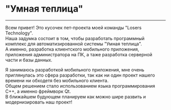 # "Умная теплица"
---
Всем привет! Это кусочек пет-проекта моей команды "Losers Technology".<br> Наша задумка состоит в том, чтобы разработать программный комплекс для автоматизированной системы "Умная теплица".<br> А именно, разработка клиентского мобильного приложения, приложения администратора на ПК, а таже разработка серверной части и базы данных.

Я занимаюсь разработкой мобильного приложения, мне очень приглянулась это сфера разработки, так как ни один проект нашего времени ни обходетя без мобильного клиента.<br>Общем решением стало использованием языка программирования C++, а именно фреймворк Qt.<br> В ближайшем будующем планируем как можно шире развить и модернизировать наш проект! 
